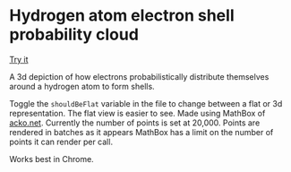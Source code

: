 # Hydrogen atom electron shell probability cloud

[Try it](http://puqeko.github.io/hydrogen-prob-cloud/)

A 3d depiction of how electrons probabilistically distribute themselves around a hydrogen atom to form shells.

Toggle the `shouldBeFlat` variable in the file to change between a flat or 3d representation. The flat view is easier to see. Made using MathBox of [acko.net](http://acko.net). Currently the number of points is set at 20,000. Points are rendered in batches as it appears MathBox has a limit on the number of points it can render per call. 

Works best in Chrome.
